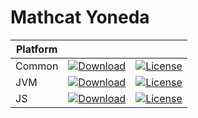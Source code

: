 # Mathcat Yoneda
|Platform|||
|---|---|---|
|Common|[![Download](https://api.bintray.com/packages/evoleq/maven/mathcat-yoneda/images/download.svg?version=1.0.1) ](https://bintray.com/evoleq/maven/mathcat-yoneda/1.0.1/link)| [![License](https://img.shields.io/badge/License-Apache%202.0-blue.svg)](https://opensource.org/licenses/Apache-2.0)|
|JVM|[ ![Download](https://api.bintray.com/packages/evoleq/maven/mathcat-yoneda-jvm/images/download.svg?version=1.0.1) ](https://bintray.com/evoleq/maven/mathcat-yoneda-jvm/1.0.1/link)|  [![License](https://img.shields.io/badge/License-Apache%202.0-blue.svg)](https://opensource.org/licenses/Apache-2.0) |
|JS|[ ![Download](https://api.bintray.com/packages/evoleq/maven/mathcat-yoneda-js/images/download.svg?version=1.0.1) ](https://bintray.com/evoleq/maven/mathcat-yoneda-js/1.0.1/link)|  [![License](https://img.shields.io/badge/License-Apache%202.0-blue.svg)](https://opensource.org/licenses/Apache-2.0) |

